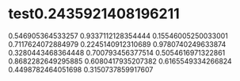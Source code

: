 # test0.2435921408196211
0.546905364533257
0.9337112128354444
0.15546005250033001
0.7117624072884979
0.2245140912310689
0.9780740249633874
0.3280443468364448
0.700793456377514
0.5054616971322861
0.8682282649295885
0.6080417935207382
0.6165549334266824
0.4498782464051698
0.3150737859917607
